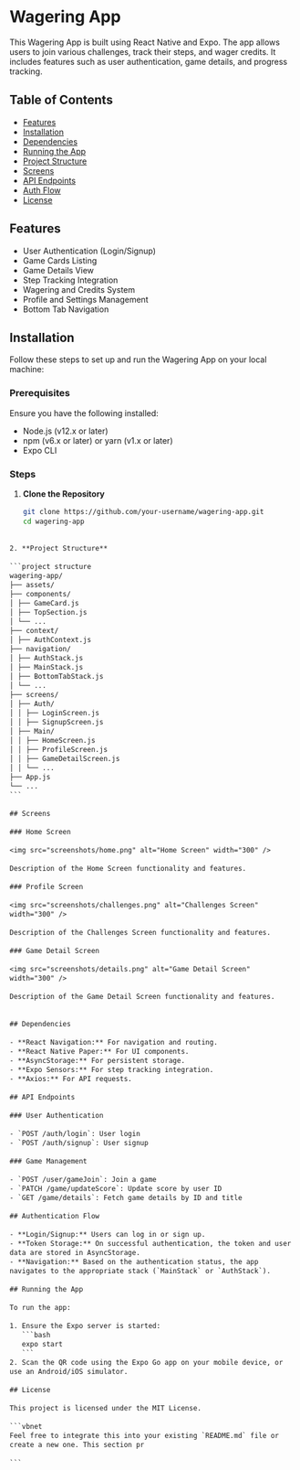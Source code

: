 # Wagering App

This Wagering App is built using React Native and Expo. The app allows users to join various challenges, track their steps, and wager credits. It includes features such as user authentication, game details, and progress tracking.

## Table of Contents

- [Features](#features)
- [Installation](#installation)
- [Dependencies](#dependencies)
- [Running the App](#running-the-app)
- [Project Structure](#project-structure)
- [Screens](#screens)
- [API Endpoints](#api-endpoints)
- [Auth Flow](#auth-flow)
- [License](#license)

## Features

- User Authentication (Login/Signup)
- Game Cards Listing
- Game Details View
- Step Tracking Integration
- Wagering and Credits System
- Profile and Settings Management
- Bottom Tab Navigation

## Installation

Follow these steps to set up and run the Wagering App on your local machine:

### Prerequisites

Ensure you have the following installed:

- Node.js (v12.x or later)
- npm (v6.x or later) or yarn (v1.x or later)
- Expo CLI

### Steps

1. **Clone the Repository**

   ```bash
   git clone https://github.com/your-username/wagering-app.git
   cd wagering-app

````

2. **Project Structure**

```project structure
wagering-app/
├── assets/
├── components/
│ ├── GameCard.js
│ ├── TopSection.js
│ └── ...
├── context/
│ ├── AuthContext.js
├── navigation/
│ ├── AuthStack.js
│ ├── MainStack.js
│ ├── BottomTabStack.js
│ └── ...
├── screens/
│ ├── Auth/
│ │ ├── LoginScreen.js
│ │ ├── SignupScreen.js
│ ├── Main/
│ │ ├── HomeScreen.js
│ │ ├── ProfileScreen.js
│ │ ├── GameDetailScreen.js
│ │ └── ...
├── App.js
└── ...
```

## Screens

### Home Screen

<img src="screenshots/home.png" alt="Home Screen" width="300" />

Description of the Home Screen functionality and features.

### Profile Screen

<img src="screenshots/challenges.png" alt="Challenges Screen" width="300" />

Description of the Challenges Screen functionality and features.

### Game Detail Screen

<img src="screenshots/details.png" alt="Game Detail Screen" width="300" />

Description of the Game Detail Screen functionality and features.


## Dependencies

- **React Navigation:** For navigation and routing.
- **React Native Paper:** For UI components.
- **AsyncStorage:** For persistent storage.
- **Expo Sensors:** For step tracking integration.
- **Axios:** For API requests.

## API Endpoints

### User Authentication

- `POST /auth/login`: User login
- `POST /auth/signup`: User signup

### Game Management

- `POST /user/gameJoin`: Join a game
- `PATCH /game/updateScore`: Update score by user ID
- `GET /game/details`: Fetch game details by ID and title

## Authentication Flow

- **Login/Signup:** Users can log in or sign up.
- **Token Storage:** On successful authentication, the token and user data are stored in AsyncStorage.
- **Navigation:** Based on the authentication status, the app navigates to the appropriate stack (`MainStack` or `AuthStack`).

## Running the App

To run the app:

1. Ensure the Expo server is started:
   ```bash
   expo start
   ```
2. Scan the QR code using the Expo Go app on your mobile device, or use an Android/iOS simulator.

## License

This project is licensed under the MIT License.

```vbnet
Feel free to integrate this into your existing `README.md` file or create a new one. This section pr

```
